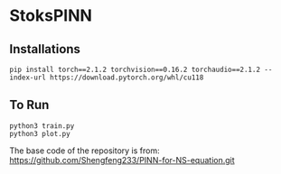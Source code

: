 # StoksPINN

## Installations 
```
pip install torch==2.1.2 torchvision==0.16.2 torchaudio==2.1.2 --index-url https://download.pytorch.org/whl/cu118
```

## To Run
```
python3 train.py
python3 plot.py
```


The base code of the repository is from: https://github.com/Shengfeng233/PINN-for-NS-equation.git
